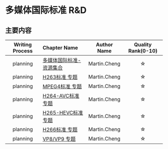 # 多媒体国际标准 R&D

## 主要内容

| Writing Process | Chapter Name | Author Name | Quality Rank(0-10) |
|:----:|:----|:----:|:----:|
| planning | [多媒体国际标准-资源集合](./media-standard.md) | Martin.Cheng |☆|
| planning | [H263标准 专题](./h263/README.md) | Martin.Cheng |☆|
| planning | [MPEG4标准 专题](./mpeg-4/README.md)| Martin.Cheng |☆|
| planning | [H264-AVC标准 专题](./h264-avc/README.md)| Martin.Cheng |☆|
| planning | [H265-HEVC标准 专题](./h265-hevc/README.md) | Martin.Cheng |☆|
| planning | [H266标准 专题](./h266/README.md) | Martin.Cheng |☆|
| planning | [VP8/VP9 专题](./vpx/README.md) | Martin.Cheng |☆|